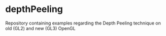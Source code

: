 depthPeeling
============

Repository containing examples regarding the Depth Peeling technique on old (GL2) and new (GL3) OpenGL
